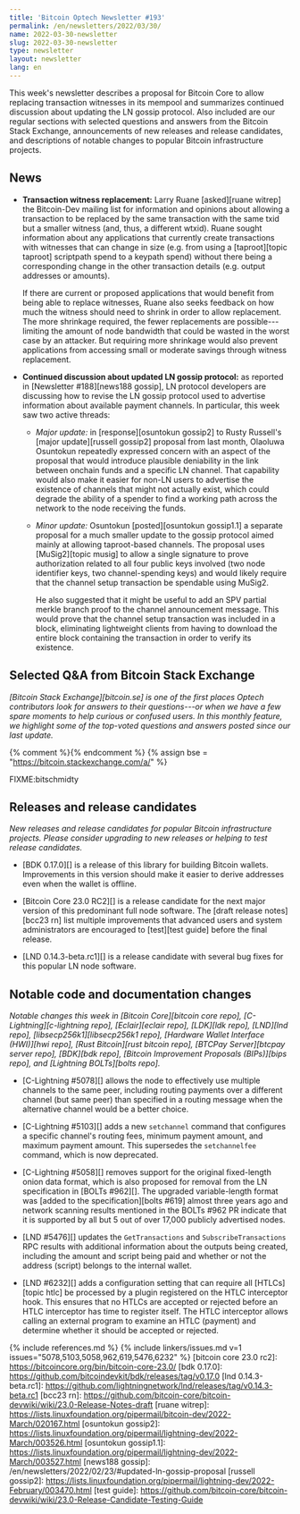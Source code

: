 ```yaml
---
title: 'Bitcoin Optech Newsletter #193'
permalink: /en/newsletters/2022/03/30/
name: 2022-03-30-newsletter
slug: 2022-03-30-newsletter
type: newsletter
layout: newsletter
lang: en
---
```

This week's newsletter describes a proposal for Bitcoin Core to allow
replacing transaction witnesses in its mempool and summarizes continued
discussion about updating the LN gossip protocol.  Also included are our
regular sections with selected questions and answers from the Bitcoin
Stack Exchange, announcements of new releases and release candidates,
and descriptions of notable changes to popular Bitcoin infrastructure
projects.

## News

- **Transaction witness replacement:** Larry Ruane [asked][ruane witrep]
  the Bitcoin-Dev mailing list for information and opinions about
  allowing a transaction to be replaced by the same transaction with the
  same txid but a smaller witness (and, thus, a different wtxid).  Ruane
  sought information about any applications that currently create
  transactions with witnesses that can change in size (e.g. from using a
  [taproot][topic taproot] scriptpath spend to a keypath spend) without
  there being a corresponding change in the other transaction details
  (e.g. output addresses or amounts).

    If there are current or proposed applications that would benefit
    from being able to replace witnesses, Ruane also seeks feedback on
    how much the witness should need to shrink in order to allow
    replacement.  The more shrinkage required, the fewer replacements
    are possible---limiting the amount of node bandwidth that could be
    wasted in the worst case by an attacker.  But requiring more
    shrinkage would also prevent applications from accessing small or
    moderate savings through witness replacement.

- **Continued discussion about updated LN gossip protocol:** as reported
  in [Newsletter #188][news188 gossip], LN protocol developers are
  discussing how to revise the LN gossip protocol used to advertise
  information about available payment channels.  In particular, this
  week saw two active threads:

    - *Major update:* in [response][osuntokun gossip2] to Rusty
      Russell's [major update][russell gossip2] proposal from last month,
      Olaoluwa Osuntokun repeatedly expressed concern with an aspect of
      the proposal that would introduce plausible deniability in the
      link between onchain funds and a specific LN channel.  That
      capability would also make it easier for non-LN users to advertise
      the existence of channels that might not actually exist, which
      could degrade the ability of a spender to find a working path
      across the network to the node receiving the funds.

    - *Minor update:* Osuntokun [posted][osuntokun gossip1.1] a separate
      proposal for a much smaller update to the gossip protocol aimed
      mainly at allowing taproot-based channels.  The proposal uses
      [MuSig2][topic musig] to allow a single signature to prove
      authorization related to all four public keys involved (two node
      identifier keys, two channel-spending keys) and would likely
      require that the channel setup transaction be spendable using
      MuSig2.

        He also suggested that it might be useful to add an SPV partial
        merkle branch proof to the channel announcement message.  This
        would prove that the channel setup transaction was included in a
        block, eliminating lightweight clients from having to download
        the entire block containing the transaction in order to verify
        its existence.

## Selected Q&A from Bitcoin Stack Exchange

*[Bitcoin Stack Exchange][bitcoin.se] is one of the first places Optech
contributors look for answers to their questions---or when we have a
few spare moments to help curious or confused users.  In
this monthly feature, we highlight some of the top-voted questions and
answers posted since our last update.*

{% comment %}<!-- https://bitcoin.stackexchange.com/search?tab=votes&q=created%3a1m..%20is%3aanswer -->{% endcomment %}
{% assign bse = "https://bitcoin.stackexchange.com/a/" %}

FIXME:bitschmidty

## Releases and release candidates

*New releases and release candidates for popular Bitcoin infrastructure
projects.  Please consider upgrading to new releases or helping to test
release candidates.*

- [BDK 0.17.0][] is a release of this library for building Bitcoin
  wallets.  Improvements in this version should make it easier
  to derive addresses even when the wallet is offline.

- [Bitcoin Core 23.0 RC2][] is a release candidate for the next major
  version of this predominant full node software.  The [draft release
  notes][bcc23 rn] list multiple improvements that advanced users and
  system administrators are encouraged to [test][test guide] before the final release.

- [LND 0.14.3-beta.rc1][] is a release candidate with several bug fixes
  for this popular LN node software.

## Notable code and documentation changes

*Notable changes this week in [Bitcoin Core][bitcoin core repo],
[C-Lightning][c-lightning repo], [Eclair][eclair repo], [LDK][ldk repo],
[LND][lnd repo], [libsecp256k1][libsecp256k1 repo], [Hardware Wallet
Interface (HWI)][hwi repo], [Rust Bitcoin][rust bitcoin repo], [BTCPay
Server][btcpay server repo], [BDK][bdk repo], [Bitcoin Improvement
Proposals (BIPs)][bips repo], and [Lightning BOLTs][bolts repo].*

- [C-Lightning #5078][] allows the node to effectively use multiple
  channels to the same peer, including routing payments over a different
  channel (but same peer) than specified in a routing message when the
  alternative channel would be a better choice.

- [C-Lightning #5103][] adds a new `setchannel` command that configures
  a specific channel's routing fees, minimum payment amount, and maximum
  payment amount.  This supersedes the `setchannelfee` command, which is
  now deprecated.

- [C-Lightning #5058][] removes support for the original fixed-length
  onion data format, which is also proposed for removal from the
  LN specification in [BOLTs #962][].  The upgraded variable-length
  format was [added to the specification][bolts #619] almost three years
  ago and network scanning results mentioned in the BOLTs #962 PR
  indicate that it is supported by all but 5 out of over 17,000
  publicly advertised nodes.

- [LND #5476][] updates the `GetTransactions` and
  `SubscribeTransactions` RPC results with additional information about
  the outputs being created, including the amount and script being paid
  and whether or not the address (script) belongs to the internal
  wallet.

- [LND #6232][] adds a configuration setting that can require all
  [HTLCs][topic htlc] be processed by a plugin registered on the HTLC
  interceptor hook.  This ensures that no HTLCs are accepted or rejected
  before an HTLC interceptor has time to register itself.  The HTLC
  interceptor allows calling an external program to examine an HTLC
  (payment) and determine whether it should be accepted or rejected.

{% include references.md %}
{% include linkers/issues.md v=1 issues="5078,5103,5058,962,619,5476,6232" %}
[bitcoin core 23.0 rc2]: https://bitcoincore.org/bin/bitcoin-core-23.0/
[bdk 0.17.0]: https://github.com/bitcoindevkit/bdk/releases/tag/v0.17.0
[lnd 0.14.3-beta.rc1]: https://github.com/lightningnetwork/lnd/releases/tag/v0.14.3-beta.rc1
[bcc23 rn]: https://github.com/bitcoin-core/bitcoin-devwiki/wiki/23.0-Release-Notes-draft
[ruane witrep]: https://lists.linuxfoundation.org/pipermail/bitcoin-dev/2022-March/020167.html
[osuntokun gossip2]: https://lists.linuxfoundation.org/pipermail/lightning-dev/2022-March/003526.html
[osuntokun gossip1.1]: https://lists.linuxfoundation.org/pipermail/lightning-dev/2022-March/003527.html
[news188 gossip]: /en/newsletters/2022/02/23/#updated-ln-gossip-proposal
[russell gossip2]: https://lists.linuxfoundation.org/pipermail/lightning-dev/2022-February/003470.html
[test guide]: https://github.com/bitcoin-core/bitcoin-devwiki/wiki/23.0-Release-Candidate-Testing-Guide
